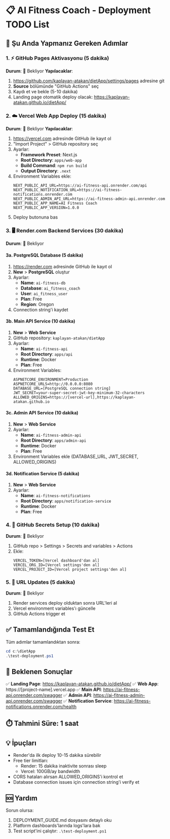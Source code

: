 # 📋 AI Fitness Coach - Deployment TODO List

## 🎯 Şu Anda Yapmanız Gereken Adımlar

### 1. ⚡ GitHub Pages Aktivasyonu (5 dakika)
**Durum**: 🔄 Bekliyor
**Yapılacaklar**:
1. https://github.com/kaplayan-atakan/dietApp/settings/pages adresine git
2. **Source** bölümünde "GitHub Actions" seç
3. Kaydı et ve bekle (5-10 dakika)
4. Landing page otomatik deploy olacak: https://kaplayan-atakan.github.io/dietApp/

### 2. ☁️ Vercel Web App Deploy (15 dakika)
**Durum**: 🔄 Bekliyor
**Yapılacaklar**:
1. https://vercel.com adresinde GitHub ile kayıt ol
2. "Import Project" > GitHub repository seç
3. Ayarlar:
   - **Framework Preset**: Next.js
   - **Root Directory**: `apps/web-app`
   - **Build Command**: `npm run build`
   - **Output Directory**: `.next`
4. Environment Variables ekle:
   ```
   NEXT_PUBLIC_API_URL=https://ai-fitness-api.onrender.com/api
   NEXT_PUBLIC_NOTIFICATION_URL=https://ai-fitness-notifications.onrender.com
   NEXT_PUBLIC_ADMIN_API_URL=https://ai-fitness-admin-api.onrender.com
   NEXT_PUBLIC_APP_NAME=AI Fitness Coach
   NEXT_PUBLIC_APP_VERSION=1.0.0
   ```
5. Deploy butonuna bas

### 3. 🖥️ Render.com Backend Services (30 dakika)
**Durum**: 🔄 Bekliyor

#### 3a. PostgreSQL Database (5 dakika)
1. https://render.com adresinde GitHub ile kayıt ol
2. **New** > **PostgreSQL** oluştur
3. Ayarlar:
   - **Name**: `ai-fitness-db`
   - **Database**: `ai_fitness_coach`
   - **User**: `ai_fitness_user`
   - **Plan**: Free
   - **Region**: Oregon
4. Connection string'i kaydet

#### 3b. Main API Service (10 dakika)
1. **New** > **Web Service**
2. GitHub repository: `kaplayan-atakan/dietApp`
3. Ayarlar:
   - **Name**: `ai-fitness-api`
   - **Root Directory**: `apps/api`
   - **Runtime**: Docker
   - **Plan**: Free
4. Environment Variables:
   ```
   ASPNETCORE_ENVIRONMENT=Production
   ASPNETCORE_URLS=http://0.0.0.0:8080
   DATABASE_URL=[PostgreSQL connection string]
   JWT_SECRET=your-super-secret-jwt-key-minimum-32-characters
   ALLOWED_ORIGINS=https://[vercel-url],https://kaplayan-atakan.github.io
   ```

#### 3c. Admin API Service (10 dakika)
1. **New** > **Web Service**
2. Ayarlar:
   - **Name**: `ai-fitness-admin-api`
   - **Root Directory**: `apps/admin-api`
   - **Runtime**: Docker
   - **Plan**: Free
4. Environment Variables ekle (DATABASE_URL, JWT_SECRET, ALLOWED_ORIGINS)

#### 3d. Notification Service (5 dakika)
1. **New** > **Web Service**
2. Ayarlar:
   - **Name**: `ai-fitness-notifications`
   - **Root Directory**: `apps/notification-service`
   - **Runtime**: Docker
   - **Plan**: Free

### 4. 🔐 GitHub Secrets Setup (10 dakika)
**Durum**: 🔄 Bekliyor
1. GitHub repo > Settings > Secrets and variables > Actions
2. Ekle:
   ```
   VERCEL_TOKEN=[Vercel dashboard'dan al]
   VERCEL_ORG_ID=[Vercel settings'den al]
   VERCEL_PROJECT_ID=[Vercel project settings'den al]
   ```

### 5. 🔄 URL Updates (5 dakika)
**Durum**: 🔄 Bekliyor
1. Render services deploy olduktan sonra URL'leri al
2. Vercel environment variables'ı güncelle
3. GitHub Actions trigger et

## ✅ Tamamlandığında Test Et

Tüm adımlar tamamlandıktan sonra:

```powershell
cd c:\dietApp
.\test-deployment.ps1
```

## 🎯 Beklenen Sonuçlar

✅ **Landing Page**: https://kaplayan-atakan.github.io/dietApp/
✅ **Web App**: https://[project-name].vercel.app
✅ **Main API**: https://ai-fitness-api.onrender.com/swagger
✅ **Admin API**: https://ai-fitness-admin-api.onrender.com/swagger
✅ **Notification Service**: https://ai-fitness-notifications.onrender.com/health

## ⏱️ Tahmini Süre: 1 saat

## 💡 İpuçları

- Render'da ilk deploy 10-15 dakika sürebilir
- Free tier limitları: 
  - Render: 15 dakika inaktivite sonrası sleep
  - Vercel: 100GB/ay bandwidth
- CORS hataları alırsan ALLOWED_ORIGINS'i kontrol et
- Database connection issues için connection string'i verify et

## 🆘 Yardım

Sorun olursa:
1. DEPLOYMENT_GUIDE.md dosyasını detaylı oku
2. Platform dashboards'larında logs'lara bak
3. Test script'ini çalıştır: `.\test-deployment.ps1`
